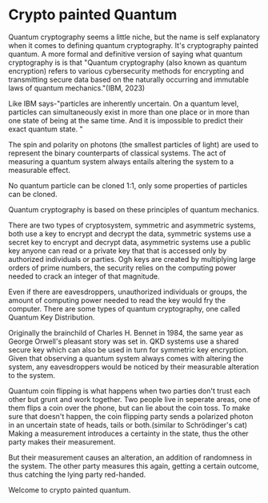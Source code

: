 # Crypto painted Quantum

Quantum cryptography seems a little niche, but the name is self explanatory when it comes to defining quantum cryptography. It's cryptography painted quantum. A more formal and definitive version of saying what quantum cryptography is is that  "Quantum cryptography (also known as quantum encryption) refers to various cybersecurity methods for encrypting and transmitting secure data based on the naturally occurring and immutable laws of quantum mechanics."(IBM, 2023)

Like IBM says-"particles are inherently  uncertain. On a quantum level, particles can simultaneously exist in more than one place or in more than one state of being at the same time. And it is impossible to predict their exact quantum state. "

The spin and polarity on photons (the smallest particles of light) are used to represent the binary counterparts of classical systems. The act of measuring a quantum system always entails altering the system to a measurable effect.

No quantum particle can be cloned 1:1, only some properties of particles can be cloned.

Quantum cryptography is based on these principles of quantum mechanics.

There are two types of cryptosystem, symmetric and asymmetric systems, both use a key to encrypt and decrypt the data, symmetric systems use a secret key to encrypt and decrypt data, asymmetric systems use a public key anyone can read or a private key that that is accessed only by authorized individuals or parties.  Ogh keys are created by multiplying large orders of prime numbers, the security relies on the computing power needed to crack an integer of that magnitude.

Even if there are eavesdroppers, unauthorized individuals or groups, the amount of computing power needed to read the key would fry the computer. 
There are some types of quantum cryptography, one called Quantum Key Distribution.

Originally the brainchild of Charles H. Bennet in 1984, the same year as George Orwell's pleasant story was set in. QKD systems use a shared secure key which can also be used in turn for symmetric key encryption. Given that observing a quantum system always comes with altering the system, any eavesdroppers would be noticed by their measurable alteration to the system.  

Quantum coin flipping is what happens when two parties don't trust each other but grunt and work together. Two people live in seperate areas, one of them flips a coin over the phone, but can lie about the coin toss. To make sure that doesn't happen, the coin flipping party sends a polarized photon in an uncertain state of heads, tails or both.(similar to Schrödinger's cat) Making a measurement introduces a certainty in the state, thus the other party makes their measurement. 

But their measurement causes an alteration, an addition of randomness in the system. The other party measures this again, getting a certain outcome, thus catching the lying party red-handed.

Welcome to crypto painted quantum.



